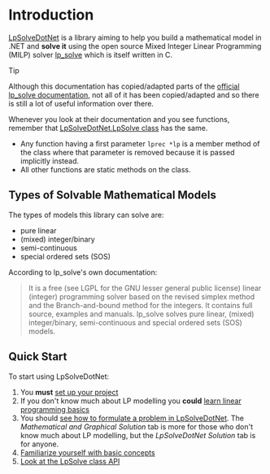 # Introduction

[LpSolveDotNet](https://github.com/MarcelGosselin/LpSolveDotNet) is a library aiming to help you build a mathematical model in .NET and **solve it** using the open source Mixed Integer Linear Programming (MILP) solver [lp_solve](https://github.com/lp-solve/lp_solve) which is itself written in C. 

> [!TIP]
> Although this documentation has copied/adapted parts of the [official lp_solve documentation](https://lp-solve.github.io/),
> not all of it has been copied/adapted and so there is still a lot of useful information over there.
>
> Whenever you look at their documentation and you see functions, remember that [LpSolveDotNet.LpSolve class](xref:LpSolveDotNet.LpSolve) has the same.
> - Any function having a first parameter `lprec *lp` is a member method of the class where that parameter is removed because it is passed implicitly instead.
> - All other functions are static methods on the class.

## Types of Solvable Mathematical Models

The types of models this library can solve are:
- pure linear
- (mixed) integer/binary
- semi-continuous
- special ordered sets (SOS)

According to lp_solve's own documentation:
> It is a free (see LGPL for the GNU lesser general public license) linear (integer) programming solver
based on the revised simplex method and the Branch-and-bound method for the integers.
It contains full source, examples and manuals.
lp_solve solves pure linear, (mixed) integer/binary, semi-continuous and
special ordered sets (SOS) models.

## Quick Start

To start using LpSolveDotNet:
1. You **must** [set up your project](./setting-up-project.md)
1. If you don't know much about LP modelling you **could** [learn linear programming basics](./linear-programming-basics.md)
1. You should [see how to formulate a problem in LpSolveDotNet](./formulate-problem.md). The _Mathematical and Graphical Solution_ tab is more for those who don't know much about LP modelling, but the _LpSolveDotNet Solution_ tab is for anyone.
1. [Familiarize yourself with basic concepts](./basic-concepts.md)
1. [Look at the LpSolve class API](xref:LpSolveDotNet.LpSolve)
